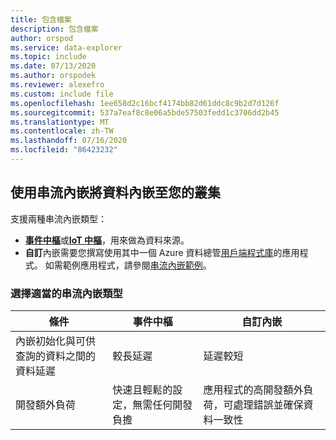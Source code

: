 ```yaml
---
title: 包含檔案
description: 包含檔案
author: orspod
ms.service: data-explorer
ms.topic: include
ms.date: 07/13/2020
ms.author: orspodek
ms.reviewer: alexefro
ms.custom: include file
ms.openlocfilehash: 1ee658d2c16bcf4174bb82d61ddc8c9b2d7d126f
ms.sourcegitcommit: 537a7eaf8c8e06a5bde57503fedd1c3706dd2b45
ms.translationtype: MT
ms.contentlocale: zh-TW
ms.lasthandoff: 07/16/2020
ms.locfileid: "86423232"
---
```

## <a name="use-streaming-ingestion-to-ingest-data-to-your-cluster"></a>使用串流內嵌將資料內嵌至您的叢集

支援兩種串流內嵌類型：

* [**事件中樞**](../ingest-data-event-hub.md)或[**IoT 中樞**](../ingest-data-iot-hub.md)，用來做為資料來源。
* **自訂**內嵌需要您撰寫使用其中一個 Azure 資料總管[用戶端程式庫](../kusto/api/client-libraries.md)的應用程式。 如需範例應用程式，請參閱[串流內嵌範例](https://github.com/Azure/azure-kusto-samples-dotnet/tree/master/client/StreamingIngestionSample)。

### <a name="choose-the-appropriate-streaming-ingestion-type"></a>選擇適當的串流內嵌類型

|條件|事件中樞|自訂內嵌|
|---------|---------|---------|
|內嵌初始化與可供查詢的資料之間的資料延遲 | 較長延遲 | 延遲較短  |
|開發額外負荷 | 快速且輕鬆的設定，無需任何開發負擔 | 應用程式的高開發額外負荷，可處理錯誤並確保資料一致性 |
